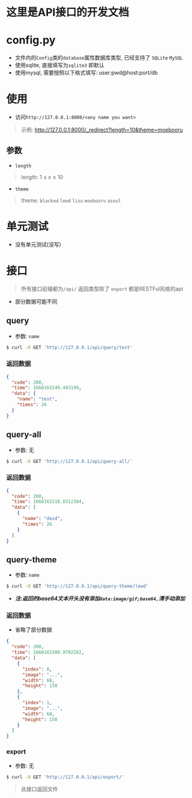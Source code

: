 # 这里是API接口的开发文档

# config.py

* 文件内的`Config`类的`database`属性数据库类型, 已经支持了 `SQLite` `MySQL`
* 使用sqlite, 直接填写为`sqlite3` 即默认
* 使用mysql, 需要按照以下格式填写: user:pwd@host:port/db

# 使用

* 访问`http://127.0.0.1:8000/<any name you want>`

> 示例: http://127.0.0.1:8000/_redirect?length=10&theme=moebooru

## 参数

* `length`

> length:  1 ≤ x ≤ 10

* `theme`

> theme: `blacked` `lewd` `lisu` `moebooru` `asoul`

# 单元测试

* 没有单元测试(没写)

# 接口

> 所有接口前缀都为`/api/`
> 返回类型除了 `export` 都是RESTFul风格的api

* 部分数据可能不同

## query

* 参数: `name`

```bash
$ curl -X GET 'http://127.0.0.1/api/query/test'
```

### 返回数据

```json
{
  "code": 200,
  "time": 1668163249.493199,
  "data": {
    "name": "test",
    "times": 26
  }
}
```

## query-all

* 参数: 无

```bash
$ curl -X GET 'http://127.0.0.1/api/query-all/'
```

### 返回数据

```json
{
  "code": 200,
  "time": 1668163318.0312304,
  "data": [
    {
      "name": "dasd",
      "times": 26
    }
  ]
}
```

## query-theme

* 参数: `name`

```bash
$ curl -X GET 'http://127.0.0.1/api/query-theme/lewd'
```

* ***注:返回的base64文本开头没有添加`data:image/gif;base64,`清手动添加***

### 返回数据

* 省略了部分数据

```json
{
  "code": 200,
  "time": 1668163380.9702282,
  "data": [
    {
      "index": 0,
      "image": "...",
      "width": 68,
      "height": 150
    },
    {
      "index": 1,
      "image": "...",
      "width": 68,
      "height": 150
    }
  ]
}
```

### export

* 参数: 无

```bash
$ curl -X GET 'http://127.0.0.1/api/export/'
```

> 此接口返回文件
